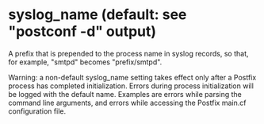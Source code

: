 # syslog_name (default: see "postconf -d" output)

A prefix that is prepended to the process name in syslog
records, so that, for example, "smtpd" becomes "prefix/smtpd".




Warning: a non-default syslog\_name setting takes effect only after
a Postfix process has completed initialization. Errors during
process initialization will be logged with the default name. Examples
are errors while parsing the command line arguments, and errors
while accessing the Postfix main.cf configuration file.



